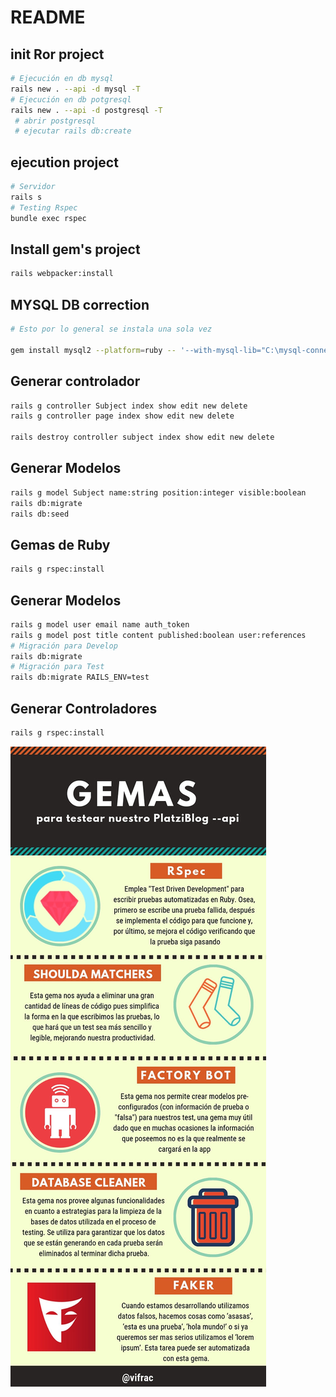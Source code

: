 # README

## init Ror project

```bash
# Ejecución en db mysql
rails new . --api -d mysql -T
# Ejecución en db potgresql
rails new . --api -d postgresql -T
 # abrir postgresql 
 # ejecutar rails db:create
```

## ejecution project
```bash
# Servidor
rails s
# Testing Rspec
bundle exec rspec
```

## Install gem's project
```bash
rails webpacker:install
```

## MYSQL DB correction

```bash
# Esto por lo general se instala una sola vez

gem install mysql2 --platform=ruby -- '--with-mysql-lib="C:\mysql-connector\lib" --with-mysql-include="C:\mysql-connector\include" --with-mysql-dir="C:\mysql-connector"'
```

## Generar controlador
```bash
rails g controller Subject index show edit new delete
rails g controller page index show edit new delete

rails destroy controller subject index show edit new delete
```

## Generar Modelos
```bash
rails g model Subject name:string position:integer visible:boolean
rails db:migrate
rails db:seed 
```

## Gemas de Ruby
```bash
rails g rspec:install
```
## Generar Modelos
```bash
rails g model user email name auth_token
rails g model post title content published:boolean user:references
# Migración para Develop
rails db:migrate
# Migración para Test
rails db:migrate RAILS_ENV=test
```

## Generar Controladores
```bash
rails g rspec:install
```


![](img/test_ruby.jpg)